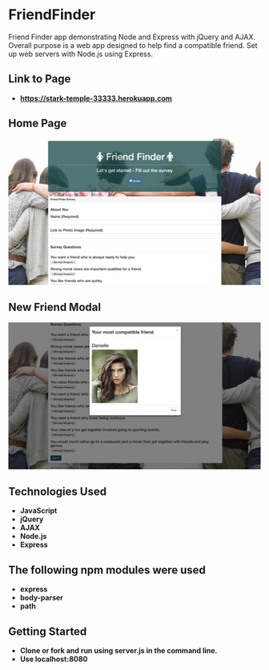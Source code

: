 # FriendFinder 

Friend Finder app demonstrating Node and Express with jQuery and AJAX.
Overall purpose is a web app designed to help find a compatible friend.
Set up web servers with Node.js using Express.

## Link to Page
* **https://stark-temple-33333.herokuapp.com**

## Home Page
![Friend Finder Home Page](/images-readme/friend.png?raw=true)

## New Friend Modal
![New Friend Modal](/images-readme/friendmodal.png?rqw=true)

## Technologies Used
* **JavaScript**
* **jQuery**
* **AJAX**
* **Node.js**
* **Express**

## The following npm modules were used
* **express**
* **body-parser**
* **path**

## Getting Started
* **Clone or fork and run using server.js in the command line.**
* **Use localhost:8080**
